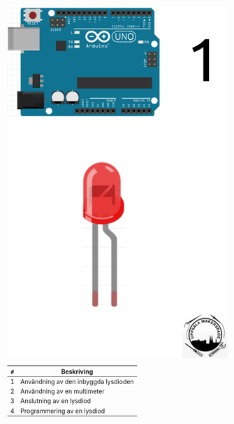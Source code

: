 ![Bok 1](framsida_1.png)

`#`|Beskriving
---|------------------------------------
1  |Användning av den inbyggda lysdioden
2  |Användning av en multimeter
3  |Anslutning av en lysdiod
4  |Programmering av en lysdiod

